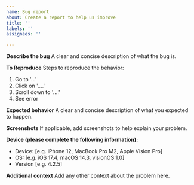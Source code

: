 ```yaml
---
name: Bug report
about: Create a report to help us improve
title: ''
labels: ''
assignees: ''

---
```


**Describe the bug**
A clear and concise description of what the bug is.

**To Reproduce**
Steps to reproduce the behavior:
1. Go to '...'
2. Click on '....'
3. Scroll down to '....'
4. See error

**Expected behavior**
A clear and concise description of what you expected to happen.

**Screenshots**
If applicable, add screenshots to help explain your problem.

**Device (please complete the following information):**
 - Device: [e.g. iPhone 12, MacBook Pro M2, Apple Vision Pro]
 - OS: [e.g. iOS 17.4, macOS 14.3, visionOS 1.0]
 - Version [e.g. 4.2.5]

**Additional context**
Add any other context about the problem here.
